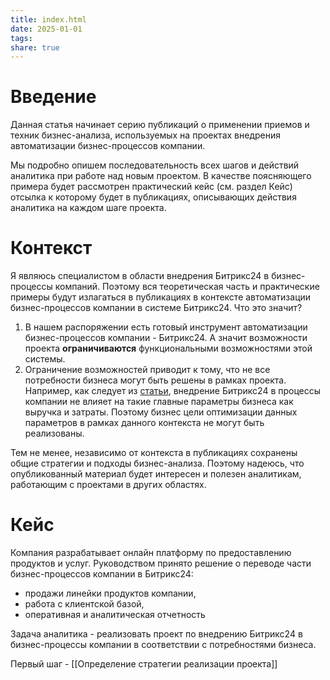 ```yaml
---
title: index.html
date: 2025-01-01
tags: 
share: true
---
```

# Введение
Данная статья начинает серию публикаций о применении приемов и техник бизнес-анализа, используемых на проектах внедрения автоматизации бизнес-процессов компании. 

Мы подробно опишем последовательность всех шагов и действий аналитика при работе над новым проектом. В качестве поясняющего примера будет рассмотрен практический кейс (см. раздел Кейс) отсылка к которому будет в публикациях, описывающих действия аналитика на каждом шаге проекта.

# Контекст
Я являюсь специалистом в области внедрения Битрикс24 в бизнес-процессы компаний. Поэтому вся теоретическая часть и практические примеры будут излагаться в публикациях в контексте автоматизации бизнес-процессов компании в системе Битрикс24. Что это значит?

1. В нашем распоряжении есть готовый инструмент автоматизации бизнес-процессов компании - Битрикс24. А значит возможности проекта **ограничиваются** функциональными возможностями этой системы.
2. Ограничение возможностей приводит к тому, что не все потребности бизнеса могут быть решены в рамках проекта. Например, как следует из [статьи](https://dev.1c-bitrix.ru/learning/course/index.php?COURSE_ID=53&LESSON_ID=4835&LESSON_PATH=3923.4677.4835), внедрение Битрикс24 в процессы компании не влияет на такие главные параметры бизнеса как выручка и затраты. Поэтому бизнес цели оптимизации данных параметров в рамках данного контекста не могут быть реализованы.

Тем не менее, независимо от контекста в публикациях сохранены общие стратегии и подходы бизнес-анализа. Поэтому надеюсь, что опубликованный материал будет интересен и полезен аналитикам, работающим с проектами в других областях.  
# Кейс 
Компания разрабатывает онлайн платформу по предоставлению продуктов и услуг. Руководством принято решение о переводе части бизнес-процессов компании в Битрикс24:
- продажи линейки продуктов компании,
- работа с клиентской базой,
- оперативная и аналитическая отчетность

Задача аналитика - реализовать проект по внедрению Битрикс24 в бизнес-процессы компании в соответствии с потребностями бизнеса.

Первый шаг - [[Определение стратегии реализации проекта]] 








